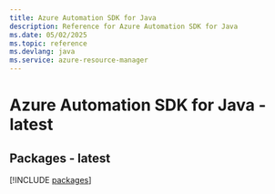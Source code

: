 ```yaml
---
title: Azure Automation SDK for Java
description: Reference for Azure Automation SDK for Java
ms.date: 05/02/2025
ms.topic: reference
ms.devlang: java
ms.service: azure-resource-manager
---
```

# Azure Automation SDK for Java - latest
## Packages - latest
[!INCLUDE [packages](automation-index.md)]